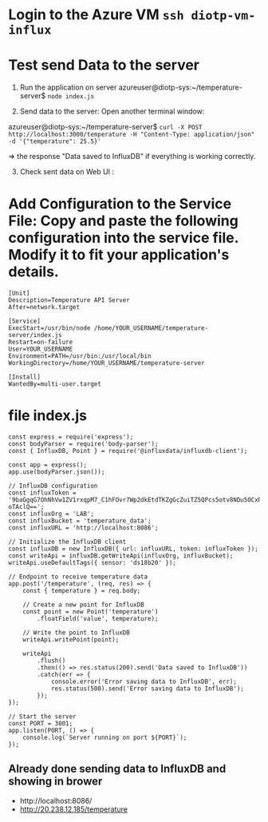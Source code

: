 # Login to the Azure VM `ssh diotp-vm-influx`

# Test send Data to the server

1.  Run the application on server
    azureuser@diotp-sys:~/temperature-server$ `node index.js`

2.  Send data to the server: Open another terminal window:

azureuser@diotp-sys:~/temperature-server$ `curl -X POST http://localhost:3000/temperature -H "Content-Type: application/json" -d '{"temperature": 25.5}'`

=> the response "Data saved to InfluxDB" if everything is working correctly.

3.  Check sent data on Web UI :

# Add Configuration to the Service File: Copy and paste the following configuration into the service file. Modify it to fit your application's details.

```
[Unit]
Description=Temperature API Server
After=network.target

[Service]
ExecStart=/usr/bin/node /home/YOUR_USERNAME/temperature-server/index.js
Restart=on-failure
User=YOUR_USERNAME
Environment=PATH=/usr/bin:/usr/local/bin
WorkingDirectory=/home/YOUR_USERNAME/temperature-server

[Install]
WantedBy=multi-user.target
```

# file index.js

```
const express = require('express');
const bodyParser = require('body-parser');
const { InfluxDB, Point } = require('@influxdata/influxdb-client');

const app = express();
app.use(bodyParser.json());

// InfluxDB configuration
const influxToken = '9baGgqG7OhNhVw1ZV1rxqpM7_C1hFOvr7Wp2dkEtdTKZgGcZuiTZ5QPcs5otv8NDu5OCxR3Wsc7swra-oTAclQ==';
const influxOrg = 'LAB';
const influxBucket = 'temperature_data';
const influxURL = 'http://localhost:8086';

// Initialize the InfluxDB client
const influxDB = new InfluxDB({ url: influxURL, token: influxToken });
const writeApi = influxDB.getWriteApi(influxOrg, influxBucket);
writeApi.useDefaultTags({ sensor: 'ds18b20' });

// Endpoint to receive temperature data
app.post('/temperature', (req, res) => {
    const { temperature } = req.body;

    // Create a new point for InfluxDB
    const point = new Point('temperature')
        .floatField('value', temperature);

    // Write the point to InfluxDB
    writeApi.writePoint(point);

    writeApi
        .flush()
        .then(() => res.status(200).send('Data saved to InfluxDB'))
        .catch(err => {
            console.error('Error saving data to InfluxDB', err);
            res.status(500).send('Error saving data to InfluxDB');
        });
});

// Start the server
const PORT = 3001;
app.listen(PORT, () => {
    console.log(`Server running on port ${PORT}`);
});

```

## Already done sending data to InfluxDB and showing in brower

-   http://localhost:8086/
-   http://20.238.12.185/temperature
